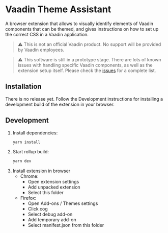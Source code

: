 # Vaadin Theme Assistant

A browser extension that allows to visually identify elements of Vaadin components that can be themed, and gives instructions on how to set up the correct CSS in a Vaadin application.

> ⚠️ This is not an official Vaadin product. No support will be provided by Vaadin employees.

> ⚠️ This software is still in a prototype stage. There are lots of known issues with handling specific Vaadin components, as well as the extension setup itself. Please check the [issues](https://github.com/sissbruecker/vaadin-theme-assistant/issues) for a complete list.

## Installation

There is no release yet. Follow the Development instructions for installing a development build of the extension in your browser.

## Development

1. Install dependencies:
    ```sh
    yarn install
    ```
2. Start rollup build:
    ```sh
    yarn dev
    ```
3. Install extension in browser
    - Chrome: 
      - Open extension settings
      - Add unpacked extension
      - Select this folder
    - Firefox: 
      - Open Add-ons / Themes settings
      - Click cog
      - Select debug add-on
      - Add temporary add-on
      - Select manifest.json from this folder